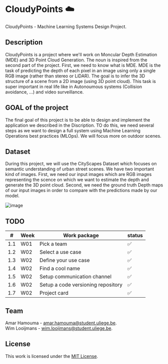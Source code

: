 # CloudyPoints ☁️
CloudyPoints  - Machine Learning Systems Design Project. 

## Description 
CloudyPoints is a project where we'll work on Moncular Depth Estimation (MDE) and 3D Point Cloud Generation. The noun is inspired from the second part of the project. First, we need to know what is MDE. MDE is the task of predicting the depth of each pixel in an image using only a single RGB image (rather than stereo or LiDAR). The goal is to infer the 3D structure of a scene from a 2D image (using 3D point cloud).
This task is super important in real life like in Autonoumous systems (Collision avoidance, ...)  and video surveillance.

## GOAL of the project
The final goal of this project is to be able to design and implement the application we described in the Discription. TO do this, we need several steps as we want to design a full system using Machine Learning Operations best practices (MLOps). We will focus more on outdoor scenes.

## Dataset
During this project, we will use the CityScapes Dataset which focuses on semantic understanding of urban street scenes. We have two important kind of images. 
First, we need our input images which are RGB images representing the scence on which we want to estimate the depth and generate the 3D point cloud. Second, we need the ground truth Depth maps of our input images in order to compare with the predictions made by our model.

![image](https://github.com/user-attachments/assets/c342d016-55a2-4c5e-b994-130344680f39)

## TODO
| # | Week | Work package| status | 
| --- | --- | --- | --- |
| 1.1 | W01 | Pick a team | ✅ |
| 1.2 | W02 | Select a use case | ✅ |
| 1.3 | W02 | Define your use case | ✅ |
| 1.4 | W02 | Find a cool name | ✅ |
| 1.5 | W02 | Setup communication channel | ✅ |
| 1.6 | W02 | Setup a code versioning repository | ✅ |
| 1.7 | W02 | Project card | ✅ |

## Team 
Amar Hamouma  - amar.hamouma@student.uliege.be.\
Wim Looijmans - wim.looijmans@student.uliege.be.

## License 
This work is licensed under the [MIT License](./LICENSE).
